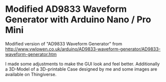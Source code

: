 # Modified AD9833 Waveform Generator with Arduino Nano / Pro Mini
Modified version of "AD9833 Waveform Generator" from http://www.vwlowen.co.uk/arduino/AD9833-waveform-generator/AD9833-waveform-generator.htm

I made some adjustments to make the GUI look and feel better.
Additionally a 3D-Model of a 3D-printable Case designed by me and some images are available on Thingiverse.
